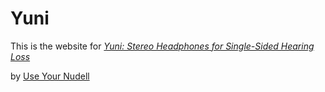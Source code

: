 # Yuni

This is the website for
[*Yuni: Stereo Headphones for Single-Sided Hearing Loss*](http://www.yuniheadphones.com)

by [Use Your Nudell](http://www.useyournudell.com)


